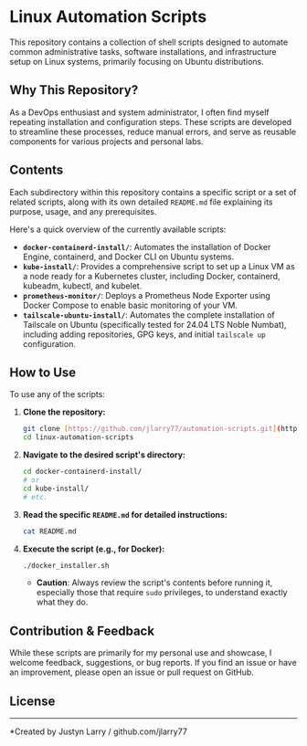 # Linux Automation Scripts

This repository contains a collection of shell scripts designed to automate common administrative tasks, software installations, and infrastructure setup on Linux systems, primarily focusing on Ubuntu distributions.

## Why This Repository?

As a DevOps enthusiast and system administrator, I often find myself repeating installation and configuration steps. These scripts are developed to streamline these processes, reduce manual errors, and serve as reusable components for various projects and personal labs.

## Contents

Each subdirectory within this repository contains a specific script or a set of related scripts, along with its own detailed `README.md` file explaining its purpose, usage, and any prerequisites.

Here's a quick overview of the currently available scripts:

* **`docker-containerd-install/`**: Automates the installation of Docker Engine, containerd, and Docker CLI on Ubuntu systems.
* **`kube-install/`**: Provides a comprehensive script to set up a Linux VM as a node ready for a Kubernetes cluster, including Docker, containerd, kubeadm, kubectl, and kubelet.
* **`prometheus-monitor/`**: Deploys a Prometheus Node Exporter using Docker Compose to enable basic monitoring of your VM.
* **`tailscale-ubuntu-install/`**: Automates the complete installation of Tailscale on Ubuntu (specifically tested for 24.04 LTS Noble Numbat), including adding repositories, GPG keys, and initial `tailscale up` configuration.

## How to Use

To use any of the scripts:

1.  **Clone the repository:**
    ```bash
    git clone [https://github.com/jlarry77/automation-scripts.git](https://github.com/jlarry77/automation-scripts.git)
    cd linux-automation-scripts
    ```
2.  **Navigate to the desired script's directory:**
    ```bash
    cd docker-containerd-install/
    # or
    cd kube-install/
    # etc.
    ```
3.  **Read the specific `README.md` for detailed instructions:**
    ```bash
    cat README.md
    ```
4.  **Execute the script (e.g., for Docker):**
    ```bash
    ./docker_installer.sh
    ```
    * **Caution**: Always review the script's contents before running it, especially those that require `sudo` privileges, to understand exactly what they do.

## Contribution & Feedback

While these scripts are primarily for my personal use and showcase, I welcome feedback, suggestions, or bug reports. If you find an issue or have an improvement, please open an issue or pull request on GitHub.

## License

---
*Created by Justyn Larry / github.com/jlarry77
